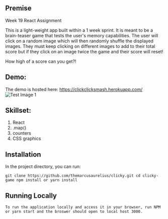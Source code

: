## Premise

Week 19 React Assignment

This is a light-weight app built within a 1 week sprint. It is meant to be a brain-teaser game that tests the user's memory capabilities. The user will click on a random image which will then randomly shuffle the displayed images. They must keep clicking on different images to add to their total score but if they click on an image twice the game and their score will reset!

How high of a score can you get?!


## Demo: 

The demo is hosted here: https://clickclicksmash.herokuapp.com/
![Test Image 1](http://i66.tinypic.com/ou2lc5.png)


## Skillset:

  1. React
  2. .map()
  3. counters
  4. CSS graphics

## Installation

In the project directory, you can run:

`git clone https://github.com/themarcusaurelius/clicky.git
cd clicky-game
npm install or yarn install`

## Running Locally

`To run the application locally and access it in your browser, run NPM or yarn start and the broswer should open to local host 3000.`

